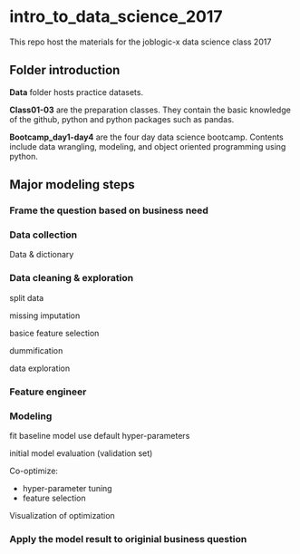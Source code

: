 

# intro_to_data_science_2017
This repo host the materials for the joblogic-x data science class 2017

## Folder introduction
**Data** folder hosts practice datasets.

**Class01-03** are the preparation classes. They contain the basic knowledge of the github, python and python packages such as pandas.

**Bootcamp_day1-day4** are the four day data science bootcamp. Contents include data wrangling, modeling, and object oriented programming using python.



## Major modeling steps

### Frame the question based on business need

### Data collection
Data & dictionary

### Data cleaning & exploration
split data

missing imputation 

basice feature selection

dummification

data exploration

### Feature engineer

### Modeling
fit baseline model use default hyper-parameters

initial model evaluation (validation set)

Co-optimize:

* hyper-parameter tuning
* feature selection
	
Visualization of optimization

### Apply the model result to originial business question




